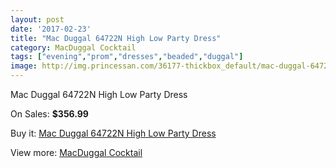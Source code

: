 ```yaml
---
layout: post
date: '2017-02-23'
title: "Mac Duggal 64722N High Low Party Dress"
category: MacDuggal Cocktail
tags: ["evening","prom","dresses","beaded","duggal"]
image: http://img.princessan.com/36177-thickbox_default/mac-duggal-64722n-high-low-party-dress.jpg
---
```

Mac Duggal 64722N High Low Party Dress

On Sales: **$356.99**
<a href="https://www.princessan.com/en/16954-mac-duggal-64722n-high-low-party-dress.html"><amp-img layout="responsive" width="600" height="600" src="//img.princessan.com/36177-thickbox_default/mac-duggal-64722n-high-low-party-dress.jpg" alt="Mac Duggal 64722N High Low Party Dress 0" /></a>
<a href="https://www.princessan.com/en/16954-mac-duggal-64722n-high-low-party-dress.html"><amp-img layout="responsive" width="600" height="600" src="//img.princessan.com/36179-thickbox_default/mac-duggal-64722n-high-low-party-dress.jpg" alt="Mac Duggal 64722N High Low Party Dress 1" /></a>
<a href="https://www.princessan.com/en/16954-mac-duggal-64722n-high-low-party-dress.html"><amp-img layout="responsive" width="600" height="600" src="//img.princessan.com/36178-thickbox_default/mac-duggal-64722n-high-low-party-dress.jpg" alt="Mac Duggal 64722N High Low Party Dress 2" /></a>

Buy it: [Mac Duggal 64722N High Low Party Dress](https://www.princessan.com/en/16954-mac-duggal-64722n-high-low-party-dress.html "Mac Duggal 64722N High Low Party Dress")

View more: [MacDuggal Cocktail](https://www.princessan.com/en/141- "MacDuggal Cocktail")